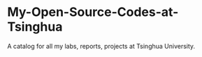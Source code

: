 # My-Open-Source-Codes-at-Tsinghua
A catalog for all my labs, reports, projects at Tsinghua University.

